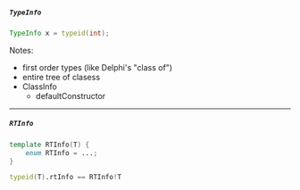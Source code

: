 ##### `TypeInfo`

```d
TypeInfo x = typeid(int);
```

Notes:
- first order types (like Delphi's "class of")
- entire tree of clasess
- ClassInfo
  - defaultConstructor

---

<!--
##### `TypeInfo`
* `getHash`
* `equals`
* `compare`
* `tsize`
* `swap`
next
initializer
flags
-->

##### `RTInfo`

```d
template RTInfo(T) {
    enum RTInfo = ...;
}

typeid(T).rtInfo == RTInfo!T
```

